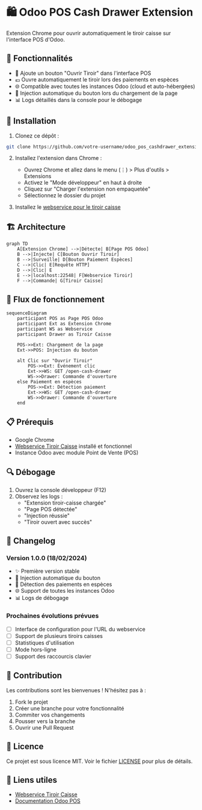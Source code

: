 # 🛍️ Odoo POS Cash Drawer Extension

Extension Chrome pour ouvrir automatiquement le tiroir caisse sur l'interface POS d'Odoo.

## 🎯 Fonctionnalités

- 🔘 Ajoute un bouton "Ouvrir Tiroir" dans l'interface POS
- 💶 Ouvre automatiquement le tiroir lors des paiements en espèces
- 🌐 Compatible avec toutes les instances Odoo (cloud et auto-hébergées)
- 🔄 Injection automatique du bouton lors du chargement de la page
- 📊 Logs détaillés dans la console pour le débogage

## 🔧 Installation

1. Clonez ce dépôt :
```bash
git clone https://github.com/votre-username/odoo_pos_cashdrawer_extension
```

2. Installez l'extension dans Chrome :
   - Ouvrez Chrome et allez dans le menu (⋮) > Plus d'outils > Extensions
   - Activez le "Mode développeur" en haut à droite
   - Cliquez sur "Charger l'extension non empaquetée"
   - Sélectionnez le dossier du projet

3. Installez le [webservice pour le tiroir caisse](https://github.com/ralphi2811/odoo_pos_cashdrawer_webservice)

## 🏗️ Architecture

```mermaid
graph TD
    A[Extension Chrome] -->|Détecte| B[Page POS Odoo]
    B -->|Injecte| C[Bouton Ouvrir Tiroir]
    B -->|Surveille| D[Bouton Paiement Espèces]
    C -->|Clic| E[Requête HTTP]
    D -->|Clic| E
    E -->|localhost:22548| F[Webservice Tiroir]
    F -->|Commande| G[Tiroir Caisse]
```

## 🔄 Flux de fonctionnement

```mermaid
sequenceDiagram
    participant POS as Page POS Odoo
    participant Ext as Extension Chrome
    participant WS as Webservice
    participant Drawer as Tiroir Caisse
    
    POS->>Ext: Chargement de la page
    Ext->>POS: Injection du bouton
    
    alt Clic sur "Ouvrir Tiroir"
        POS->>Ext: Événement clic
        Ext->>WS: GET /open-cash-drawer
        WS->>Drawer: Commande d'ouverture
    else Paiement en espèces
        POS->>Ext: Détection paiement
        Ext->>WS: GET /open-cash-drawer
        WS->>Drawer: Commande d'ouverture
    end
```

## 📋 Prérequis

- Google Chrome
- [Webservice Tiroir Caisse](https://github.com/ralphi2811/odoo_pos_cashdrawer_webservice) installé et fonctionnel
- Instance Odoo avec module Point de Vente (POS)

## 🔍 Débogage

1. Ouvrez la console développeur (F12)
2. Observez les logs :
   - "Extension tiroir-caisse chargée"
   - "Page POS détectée"
   - "Injection réussie"
   - "Tiroir ouvert avec succès"

## 📝 Changelog

### Version 1.0.0 (18/02/2024)
- ✨ Première version stable
- 🎯 Injection automatique du bouton
- 🔄 Détection des paiements en espèces
- 🌐 Support de toutes les instances Odoo
- 📊 Logs de débogage

### Prochaines évolutions prévues
- [ ] Interface de configuration pour l'URL du webservice
- [ ] Support de plusieurs tiroirs caisses
- [ ] Statistiques d'utilisation
- [ ] Mode hors-ligne
- [ ] Support des raccourcis clavier

## 🤝 Contribution

Les contributions sont les bienvenues ! N'hésitez pas à :
1. Fork le projet
2. Créer une branche pour votre fonctionnalité
3. Commiter vos changements
4. Pousser vers la branche
5. Ouvrir une Pull Request

## 📄 Licence

Ce projet est sous licence MIT. Voir le fichier [LICENSE](LICENSE) pour plus de détails.

## 🔗 Liens utiles

- [Webservice Tiroir Caisse](https://github.com/ralphi2811/odoo_pos_cashdrawer_webservice)
- [Documentation Odoo POS](https://www.odoo.com/documentation/17.0/applications/sales/point_of_sale.html)
